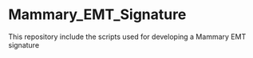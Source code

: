 # Mammary_EMT_Signature
This repository include the scripts used for developing a Mammary EMT signature

